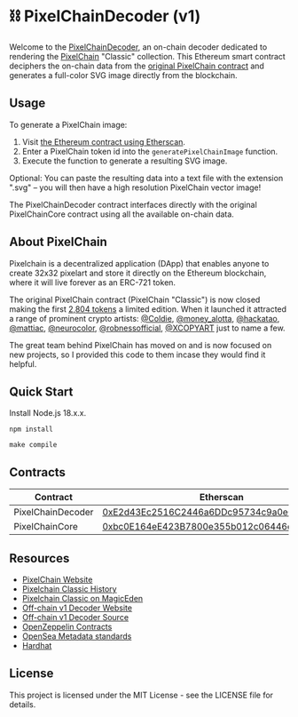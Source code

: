# ⛓️ PixelChainDecoder (v1)

Welcome to the [PixelChainDecoder](https://etherscan.io/address/0xE2d43Ec2516C2446a6DDc95734c9a0eC21B01dC1#code), an on-chain decoder dedicated to rendering the [PixelChain](https://pixelchain.art/) "Classic" collection. This Ethereum smart contract deciphers the on-chain data from the [original PixelChain contract](https://etherscan.io/address/0xbc0E164eE423B7800e355b012c06446e28b1a29d#code) and generates a full-color SVG image directly from the blockchain.

## Usage

To generate a PixelChain image:

1. Visit [the Ethereum contract using Etherscan](https://etherscan.io/address/0xE2d43Ec2516C2446a6DDc95734c9a0eC21B01dC1#readContract).
2. Enter a PixelChain token id into the `generatePixelChainImage` function.
3. Execute the function to generate a resulting SVG image.

Optional: You can paste the resulting data into a text file with the extension ".svg" – you will then have a high resolution PixelChain vector image!

The PixelChainDecoder contract interfaces directly with the original PixelChainCore contract using all the available on-chain data.

## About PixelChain

Pixelchain is a decentralized application (DApp) that enables anyone to create 32x32 pixelart and store it directly on the Ethereum blockchain, where it will live forever as an ERC-721 token.

The original PixelChain contract (PixelChain "Classic") is now closed making the first [2,804 tokens](https://opensea.io/collection/pixelchain?search[stringTraits][0][name]=Version&search[stringTraits][0][values][0]=PixelChain&search[stringTraits][0][values][1]=PixelChain%20Classic) a limited edition. When it launched it attracted a range of prominent crypto artists: [@Coldie](https://twitter.com/coldie), [@money_alotta](https://twitter.com/money_alotta), [@hackatao](https://twitter.com/hackatao), [@mattiac](https://twitter.com/mattiac), [@neurocolor](https://twitter.com/neurocolor), [@robnessofficial](https://twitter.com/robnessofficial), [@XCOPYART](https://twitter.com/xcopyart) just to name a few.

The great team behind PixelChain has moved on and is now focused on new projects, so I provided this code to them incase they would find it helpful.

## Quick Start

Install Node.js 18.x.x.

``
npm install
``

``
make compile
``

## Contracts

| Contract           | Etherscan                                                                                                                  |
| ------------------ | -------------------------------------------------------------------------------------------------------------------------- |
| PixelChainDecoder  | [0xE2d43Ec2516C2446a6DDc95734c9a0eC21B01dC1](https://etherscan.io/address/0xE2d43Ec2516C2446a6DDc95734c9a0eC21B01dC1#code)                                                                 |
| PixelChainCore     | [0xbc0E164eE423B7800e355b012c06446e28b1a29d](https://etherscan.io/address/0xbc0E164eE423B7800e355b012c06446e28b1a29d#code) |

## Resources

- [PixelChain Website](https://pixelchain.art/)
- [Pixelchain Classic History](https://twitter.com/ImsickOk/status/1757374493121491187)
- [Pixelchain Classic on MagicEden](https://magiceden.io/collections/ethereum/0xbc0e164ee423b7800e355b012c06446e28b1a29d)
- [Off-chain v1 Decoder Website](https://pixelchain.art/decoder?version=1)
- [Off-chain v1 Decoder Source](https://github.com/PixelChainDapp/PixelChain-GoLang-Decoder)
- [OpenZeppelin Contracts](https://github.com/OpenZeppelin/openzeppelin-contracts)
- [OpenSea Metadata standards](https://docs.opensea.io/docs/metadata-standards)
- [Hardhat](https://hardhat.org)

## License

This project is licensed under the MIT License - see the LICENSE file for details.
